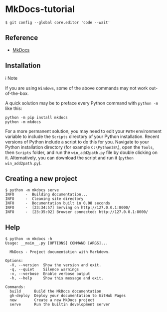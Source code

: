 # MkDocs-tutorial

```
$ git config --global core.editor 'code --wait'
```

## Reference
- [MkDocs](https://www.mkdocs.org/)

## Installation

:information_source: Note

If you are using `Windows`, some of the above commands may not work out-of-the-box.

A quick solution may be to preface every Python command with `python -m` like this:
```
python -m pip install mkdocs
python -m mkdocs
```
For a more permanent solution, you may need to edit your `PATH` environment variable to include the `Scripts` directory of your Python installation. Recent versions of Python include a script to do this for you. Navigate to your Python installation directory (for example `C:\Python38\`), open the `Tools`, then `Scripts` folder, and run the `win_add2path.py` file by double clicking on it. Alternatively, you can download the script and run it (`python win_add2path.py`).

## Creating a new project
```
$ python -m mkdocs serve
INFO     -  Building documentation...
INFO     -  Cleaning site directory
INFO     -  Documentation built in 0.08 seconds
INFO     -  [23:34:57] Serving on http://127.0.0.1:8000/
INFO     -  [23:35:02] Browser connected: http://127.0.0.1:8000/
```

## Help
    $ python -m mkdocs -h
    Usage: __main__.py [OPTIONS] COMMAND [ARGS]...
    
      MkDocs - Project documentation with Markdown.
    
    Options:
      -V, --version  Show the version and exit.
      -q, --quiet    Silence warnings
      -v, --verbose  Enable verbose output
      -h, --help     Show this message and exit.
    
    Commands:
      build      Build the MkDocs documentation
      gh-deploy  Deploy your documentation to GitHub Pages
      new        Create a new MkDocs project
      serve      Run the builtin development server
